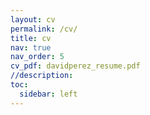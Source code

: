 ```yaml
---
layout: cv
permalink: /cv/
title: cv
nav: true
nav_order: 5
cv_pdf: davidperez_resume.pdf
//description: 
toc:
  sidebar: left
---
```

